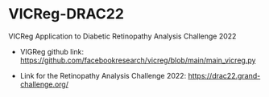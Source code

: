 # VICReg-DRAC22
VICReg Application to Diabetic Retinopathy Analysis Challenge 2022

* VIGReg github link:
https://github.com/facebookresearch/vicreg/blob/main/main_vicreg.py

* Link for the Retinopathy Analysis Challenge 2022:
https://drac22.grand-challenge.org/
